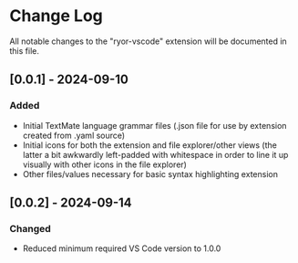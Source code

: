 # Change Log

All notable changes to the "ryor-vscode" extension will be documented in this file.

## [0.0.1] - 2024-09-10

### Added

- Initial TextMate language grammar files (.json file for use by extension created from .yaml source)
- Initial icons for both the extension and file explorer/other views (the latter a bit awkwardly left-padded with whitespace in order to line it up visually with other icons in the file explorer)
- Other files/values necessary for basic syntax highlighting extension

## [0.0.2] - 2024-09-14

### Changed

- Reduced minimum required VS Code version to 1.0.0
